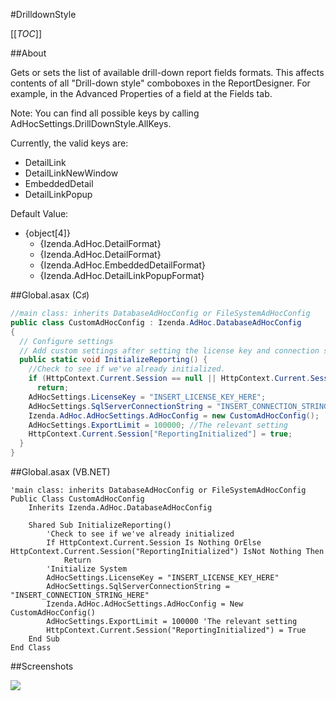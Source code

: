 #DrilldownStyle

[[_TOC_]]

##About

Gets or sets the list of available drill-down report fields formats. 
This affects contents of all "Drill-down style" comboboxes in the ReportDesigner.
For example, in the Advanced Properties of a field at the Fields tab.

Note: You can find all possible keys by calling AdHocSettings.DrillDownStyle.AllKeys.

Currently, the valid keys are:
* DetailLink
* DetailLinkNewWindow
* EmbeddedDetail
* DetailLinkPopup

Default Value: 
* {object[4]}
  * {Izenda.AdHoc.DetailFormat}
  * {Izenda.AdHoc.DetailFormat}
  * {Izenda.AdHoc.EmbeddedDetailFormat}
  * {Izenda.AdHoc.DetailLinkPopupFormat}

##Global.asax (C♯)

```csharp
//main class: inherits DatabaseAdHocConfig or FileSystemAdHocConfig
public class CustomAdHocConfig : Izenda.AdHoc.DatabaseAdHocConfig
{
  // Configure settings
  // Add custom settings after setting the license key and connection string by overriding the ConfigureSettings() method
  public static void InitializeReporting() {
    //Check to see if we've already initialized.
    if (HttpContext.Current.Session == null || HttpContext.Current.Session["ReportingInitialized"] != null)
      return;
    AdHocSettings.LicenseKey = "INSERT_LICENSE_KEY_HERE";
    AdHocSettings.SqlServerConnectionString = "INSERT_CONNECTION_STRING_HERE";
    Izenda.AdHoc.AdHocSettings.AdHocConfig = new CustomAdHocConfig();
    AdHocSettings.ExportLimit = 100000; //The relevant setting
    HttpContext.Current.Session["ReportingInitialized"] = true;
  }
}
```

##Global.asax (VB.NET)

```visualbasic
'main class: inherits DatabaseAdHocConfig or FileSystemAdHocConfig
Public Class CustomAdHocConfig
    Inherits Izenda.AdHoc.DatabaseAdHocConfig

    Shared Sub InitializeReporting()
        'Check to see if we've already initialized
        If HttpContext.Current.Session Is Nothing OrElse HttpContext.Current.Session("ReportingInitialized") IsNot Nothing Then
            Return
        'Initialize System
        AdHocSettings.LicenseKey = "INSERT_LICENSE_KEY_HERE"
        AdHocSettings.SqlServerConnectionString = "INSERT_CONNECTION_STRING_HERE"
        Izenda.AdHoc.AdHocSettings.AdHocConfig = New CustomAdHocConfig()
        AdHocSettings.ExportLimit = 100000 'The relevant setting
        HttpContext.Current.Session("ReportingInitialized") = True
    End Sub
End Class
```

##Screenshots

![](http://izenda.com/Site/Images/Screenshots/DrillDownStyleDS.png)